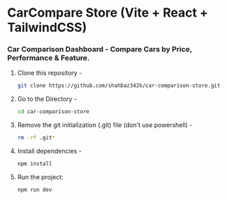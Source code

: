 # CarCompare Store (Vite + React + TailwindCSS)

### Car Comparison Dashboard - Compare Cars by Price, Performance & Feature.

1. Clone this repository -
   ```sh
   git clone https://github.com/shahbaz342k/car-comparison-store.git
   ```
2. Go to the Directory -
   ```sh
   cd car-comparison-store
   ```
3. Remove the git initialization (.git) file (don't use powershell) -
   ```sh
   rm -rf .git*
   ```
4. Install dependencies -
   ```sh
   npm install
   ```
5. Run the project:

   ```bash
   npm run dev
   ```
